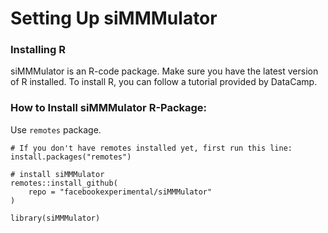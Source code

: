# Setting Up siMMMulator

### Installing R

siMMMulator is an R-code package. Make sure you have the latest version of R installed. To install R, you can follow a tutorial provided by DataCamp.

### How to Install siMMMulator R-Package:

Use `remotes` package. 

```
# If you don't have remotes installed yet, first run this line: 
install.packages("remotes") 

# install siMMMulator 
remotes::install_github(
    repo = "facebookexperimental/siMMMulator"
)

library(siMMMulator)

```